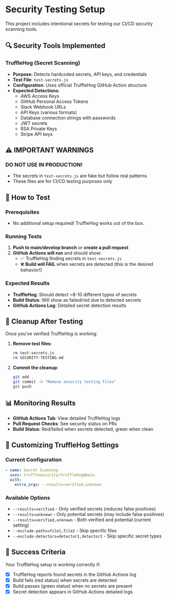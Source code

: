 # Security Testing Setup

This project includes intentional secrets for testing our CI/CD security scanning tools.

## 🔍 Security Tools Implemented

### TruffleHog (Secret Scanning)
- **Purpose**: Detects hardcoded secrets, API keys, and credentials
- **Test File**: `test-secrets.js`
- **Configuration**: Uses official TruffleHog GitHub Action structure
- **Expected Detections**:
  - AWS Access Keys
  - GitHub Personal Access Tokens
  - Slack Webhook URLs
  - API Keys (various formats)
  - Database connection strings with passwords
  - JWT secrets
  - RSA Private Keys
  - Stripe API keys

## ⚠️ IMPORTANT WARNINGS

### DO NOT USE IN PRODUCTION!
- The secrets in `test-secrets.js` are fake but follow real patterns
- These files are for CI/CD testing purposes only

## 🚀 How to Test

### Prerequisites
- No additional setup required! TruffleHog works out of the box.

### Running Tests
1. **Push to main/develop branch** or **create a pull request**
2. **GitHub Actions will run** and should show:
   - ✅ TruffleHog finding secrets in `test-secrets.js`
   - ❌ **Build will FAIL** when secrets are detected (this is the desired behavior!)

### Expected Results
- **TruffleHog**: Should detect ~8-10 different types of secrets
- **Build Status**: Will show as failed/red due to detected secrets
- **GitHub Actions Log**: Detailed secret detection results

## 🧹 Cleanup After Testing

Once you've verified TruffleHog is working:

1. **Remove test files**:
   ```bash
   rm test-secrets.js
   rm SECURITY-TESTING.md
   ```

2. **Commit the cleanup**:
   ```bash
   git add .
   git commit -m "Remove security testing files"
   git push
   ```

## 📊 Monitoring Results

- **GitHub Actions Tab**: View detailed TruffleHog logs
- **Pull Request Checks**: See security status on PRs
- **Build Status**: Red/failed when secrets detected, green when clean

## 🔧 Customizing TruffleHog Settings

### Current Configuration
```yaml
- name: Secret Scanning
  uses: trufflesecurity/trufflehog@main
  with:
    extra_args: --results=verified,unknown
```

### Available Options
- `--results=verified` - Only verified secrets (reduces false positives)
- `--results=unknown` - Only potential secrets (may include false positives)  
- `--results=verified,unknown` - Both verified and potential (current setting)
- `--exclude-paths=file1,file2` - Skip specific files
- `--exclude-detectors=detector1,detector2` - Skip specific secret types

## 🎯 Success Criteria

Your TruffleHog setup is working correctly if:
- [x] TruffleHog reports found secrets in the GitHub Actions log
- [x] Build fails (red status) when secrets are detected
- [x] Build passes (green status) when no secrets are present
- [x] Secret detection appears in GitHub Actions detailed logs